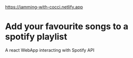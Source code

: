 https://jamming-with-cocci.netlify.app
# Add your favourite songs to a spotify playlist
A react WebApp interacting with Spotify API
